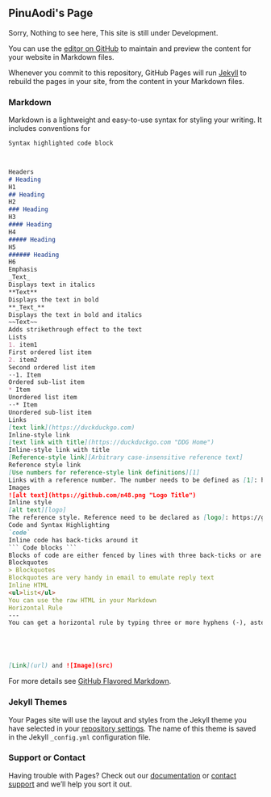 ## PinuAodi's Page 
Sorry, Nothing to see here, This site is still under Development.

You can use the [editor on GitHub](https://github.com/PinuAodi/PinuAodi.github.io/edit/master/index.md) to maintain and preview the content for your website in Markdown files.

Whenever you commit to this repository, GitHub Pages will run [Jekyll](https://jekyllrb.com/) to rebuild the pages in your site, from the content in your Markdown files.

### Markdown

Markdown is a lightweight and easy-to-use syntax for styling your writing. It includes conventions for

```markdown
Syntax highlighted code block



Headers
# Heading
H1
## Heading
H2
### Heading
H3
#### Heading
H4
##### Heading
H5
###### Heading
H6
Emphasis
_Text_
Displays text in italics
**Text**
Displays the text in bold
**_Text_**
Displays the text in bold and italics
~~Text~~
Adds strikethrough effect to the text
Lists
1. item1
First ordered list item
2. item2
Second ordered list item
⋅⋅1. Item
Ordered sub-list item
* Item
Unordered list item
⋅⋅* Item
Unordered sub-list item
Links
[text link](https://duckduckgo.com)
Inline-style link
[text link with title](https://duckduckgo.com "DDG Home")
Inline-style link with title
[Reference-style link][Arbitrary case-insensitive reference text]
Reference style link
[Use numbers for reference-style link definitions][1]
Links with a reference number. The number needs to be defined as [1]: http://slashdot.org
Images
![alt text](https://github.com/n48.png "Logo Title")
Inline style
[alt text][logo]
The reference style. Reference need to be declared as [logo]: https://github.com/adam-p/markdown-here/raw/master/src/common/images/icon48.png "Logo Title Text 2"
Code and Syntax Highlighting
`code`
Inline code has back-ticks around it
``` Code blocks ```
Blocks of code are either fenced by lines with three back-ticks or are indented with four spaces
Blockquotes
> Blockquotes
Blockquotes are very handy in email to emulate reply text
Inline HTML
<ul>list</ul>
You can use the raw HTML in your Markdown
Horizontal Rule
---
You can get a horizontal rule by typing three or more hyphens (-), asterisks (*) or underscore (_)





[Link](url) and ![Image](src)
```




For more details see [GitHub Flavored Markdown](https://guides.github.com/features/mastering-markdown/).

### Jekyll Themes

Your Pages site will use the layout and styles from the Jekyll theme you have selected in your [repository settings](https://github.com/PinuAodi/PinuAodi.github.io/settings). The name of this theme is saved in the Jekyll `_config.yml` configuration file.

### Support or Contact

Having trouble with Pages? Check out our [documentation](https://help.github.com/categories/github-pages-basics/) or [contact support](https://github.com/contact) and we’ll help you sort it out.
